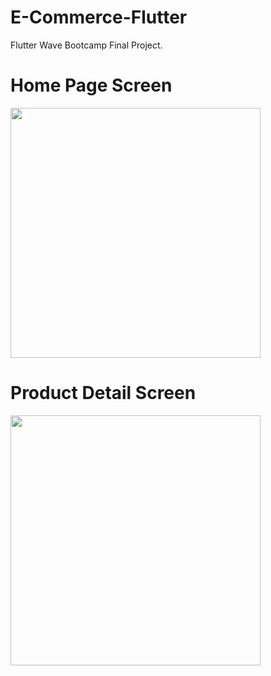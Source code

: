 # E-Commerce-Flutter

Flutter Wave Bootcamp Final Project.

# Home Page Screen
<img src="https://github.com/user-attachments/assets/685a278f-16ff-4141-8cad-86b540c0d71b" width="400">

# Product Detail Screen
<img src="https://github.com/user-attachments/assets/2f5779d6-36af-4f15-81f8-31de9c1c1ada" width="400">



